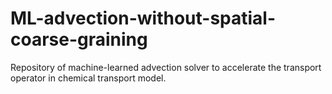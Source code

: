 # ML-advection-without-spatial-coarse-graining
Repository of machine-learned advection solver to accelerate the transport operator in chemical transport model. 
